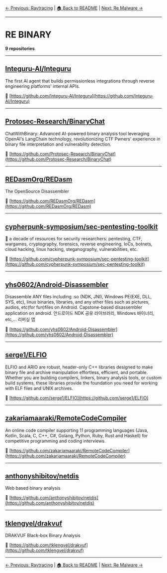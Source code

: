 [← Previous: Raytracing](raytracing.txt) | [🏠 Back to README](../README.md) | [Next: Re Malware →](re-malware.txt)

---

# RE BINARY

**9 repositories**

---

## [Integuru-AI/Integuru](https://github.com/Integuru-AI/Integuru)

The first AI agent that builds permissionless integrations through reverse engineering platforms' internal APIs.

🔗 [https://github.com/Integuru-AI/Integuru](https://github.com/Integuru-AI/Integuru)

---

## [Protosec-Research/BinaryChat](https://github.com/Protosec-Research/BinaryChat)

ChatWithBinary: Advanced AI-powered binary analysis tool leveraging OpenAI's LangChain technology, revolutionizing CTF Pwners' experience in binary file interpretation and vulnerability detection.

🔗 [https://github.com/Protosec-Research/BinaryChat](https://github.com/Protosec-Research/BinaryChat)

---

## [REDasmOrg/REDasm](https://github.com/REDasmOrg/REDasm)

The OpenSource Disassembler

🔗 [https://github.com/REDasmOrg/REDasm](https://github.com/REDasmOrg/REDasm)

---

## [cypherpunk-symposium/sec-pentesting-toolkit](https://github.com/cypherpunk-symposium/sec-pentesting-toolkit)

👾 a decade of resources for security researchers: pentesting, CTF, wargames, cryptography, forensics, reverse engineering, IoCs, botnets, cloud hacking, linux hacking, steganography, vulnerabilities, etc.

🔗 [https://github.com/cypherpunk-symposium/sec-pentesting-toolkit](https://github.com/cypherpunk-symposium/sec-pentesting-toolkit)

---

## [yhs0602/Android-Disassembler](https://github.com/yhs0602/Android-Disassembler)

Disassemble ANY files including .so (NDK, JNI), Windows PE(EXE, DLL, SYS, etc), linux binaries,  libraries, and any other files such as pictures, audios, etc(for fun)files on Android. Capstone-based disassembler application on android. 안드로이드 NDK 공유 라이브러리, Windows 바이너리, etc,... 리버싱 앱

🔗 [https://github.com/yhs0602/Android-Disassembler](https://github.com/yhs0602/Android-Disassembler)

---

## [serge1/ELFIO](https://github.com/serge1/ELFIO)

ELFIO and ARIO are robust, header-only C++ libraries designed to make binary file and archive manipulation effortless, efficient, and portable. Whether you are building compilers, linkers, binary analysis tools, or custom build systems, these libraries provide the foundation you need for working with ELF files and UNIX archives.

🔗 [https://github.com/serge1/ELFIO](https://github.com/serge1/ELFIO)

---

## [zakariamaaraki/RemoteCodeCompiler](https://github.com/zakariamaaraki/RemoteCodeCompiler)

An online code compiler supporting 11 programming languages (Java, Kotlin, Scala, C, C++, C#, Golang, Python, Ruby, Rust and Haskell) for competitive programming and coding interviews.

🔗 [https://github.com/zakariamaaraki/RemoteCodeCompiler](https://github.com/zakariamaaraki/RemoteCodeCompiler)

---

## [anthonyshibitov/netdis](https://github.com/anthonyshibitov/netdis)

Web based binary analysis

🔗 [https://github.com/anthonyshibitov/netdis](https://github.com/anthonyshibitov/netdis)

---

## [tklengyel/drakvuf](https://github.com/tklengyel/drakvuf)

DRAKVUF Black-box Binary Analysis

🔗 [https://github.com/tklengyel/drakvuf](https://github.com/tklengyel/drakvuf)

---


[← Previous: Raytracing](raytracing.txt) | [🏠 Back to README](../README.md) | [Next: Re Malware →](re-malware.txt)
